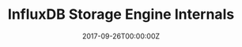 ---
title: InfluxDB Storage Engine Internals
date: 2017-09-26T00:00:00Z
slide: ""
embedSlide: ""
video: ""
embedVideo: ""
eventName: Percona Live - Dublin
eventLink: https://www.percona.com/live/e17/sessions/influxdb-storage-engine-internals
city: ""
links: {}

---